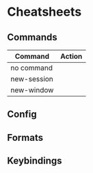 # Cheatsheets

## Commands

| Command     | Action                                                 |
|-------------|--------------------------------------------------------|
| no command  |                                                         |
| new-session |                                                        |
| new-window  |                                                        |

## Config

## Formats

## Keybindings

